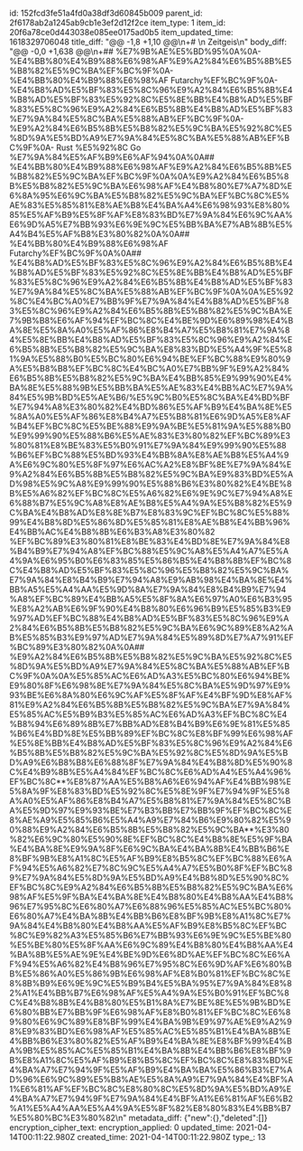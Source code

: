 id: 152fcd3fe51a4fd0a38df3d60845b009
parent_id: 2f6178ab2a1245ab9cb1e3ef2d12f2ce
item_type: 1
item_id: 20f6a78ce0d443038e085ee0175ad0b5
item_updated_time: 1618329706048
title_diff: "@@ -1,8 +1,10 @@\\n+# \\n Zeitgeis\\n"
body_diff: "@@ -0,0 +1,638 @@\\n+## %E7%9B%AE%E5%BD%95%0A%0A- %E4%BB%80%E4%B9%88%E6%98%AF%E9%A2%84%E6%B5%8B%E5%B8%82%E5%9C%BA%EF%BC%9F%0A- %E4%BB%80%E4%B9%88%E6%98%AF Futarchy%EF%BC%9F%0A- %E4%B8%AD%E5%BF%83%E5%8C%96%E9%A2%84%E6%B5%8B%E4%B8%AD%E5%BF%83%E5%92%8C%E5%8E%BB%E4%B8%AD%E5%BF%83%E5%8C%96%E9%A2%84%E6%B5%8B%E4%B8%AD%E5%BF%83%E7%9A%84%E5%8C%BA%E5%88%AB%EF%BC%9F%0A- %E9%A2%84%E6%B5%8B%E5%B8%82%E5%9C%BA%E5%92%8C%E5%8D%9A%E5%BD%A9%E7%9A%84%E5%8C%BA%E5%88%AB%EF%BC%9F%0A- Rust %E5%92%8C Go %E7%9A%84%E5%AF%B9%E6%AF%94%0A%0A## %E4%BB%80%E4%B9%88%E6%98%AF%E9%A2%84%E6%B5%8B%E5%B8%82%E5%9C%BA%EF%BC%9F%0A%0A%E9%A2%84%E6%B5%8B%E5%B8%82%E5%9C%BA%E6%98%AF%E4%B8%80%E7%A7%8D%E6%8A%95%E6%9C%BA%E5%B8%82%E5%9C%BA%EF%BC%8C%E5%AE%83%E5%85%81%E8%AE%B8%E4%BA%A4%E6%98%93%E8%80%85%E5%AF%B9%E5%8F%AF%E8%83%BD%E7%9A%84%E6%9C%AA%E6%9D%A5%E7%BB%93%E6%9E%9C%E5%BB%BA%E7%AB%8B%E5%A4%B4%E5%AF%B8%E3%80%82%0A%0A## %E4%BB%80%E4%B9%88%E6%98%AF Futarchy%EF%BC%9F%0A%0A## %E4%B8%AD%E5%BF%83%E5%8C%96%E9%A2%84%E6%B5%8B%E4%B8%AD%E5%BF%83%E5%92%8C%E5%8E%BB%E4%B8%AD%E5%BF%83%E5%8C%96%E9%A2%84%E6%B5%8B%E4%B8%AD%E5%BF%83%E7%9A%84%E5%8C%BA%E5%88%AB%EF%BC%9F%0A%0A%E5%92%8C%E4%BC%A0%E7%BB%9F%E7%9A%84%E4%B8%AD%E5%BF%83%E5%8C%96%E9%A2%84%E6%B5%8B%E5%B8%82%E5%9C%BA%E7%9B%B8%E6%AF%94%EF%BC%8C%E4%BE%9D%E6%89%98%E4%BA%8E%E5%8A%A0%E5%AF%86%E8%B4%A7%E5%B8%81%E7%9A%84%E5%8E%BB%E4%B8%AD%E5%BF%83%E5%8C%96%E9%A2%84%E6%B5%8B%E5%B8%82%E5%9C%BA%E8%83%BD%E5%A4%9F%E5%81%9A%E5%88%B0%E5%BC%80%E6%94%BE%EF%BC%88%E9%80%9A%E5%B8%B8%EF%BC%8C%E4%BC%A0%E7%BB%9F%E9%A2%84%E6%B5%8B%E5%B8%82%E5%9C%BA%E4%BB%85%E9%99%90%E4%BA%8E%E5%88%9B%E5%BB%BA%E5%AE%83%E4%BB%AC%E7%9A%84%E5%9B%BD%E5%AE%B6/%E5%9C%B0%E5%8C%BA%E4%BD%BF%E7%94%A8%E3%80%82%E4%BD%86%E5%AF%B9%E4%BA%8E%E5%8A%A0%E5%AF%86%E8%B4%A7%E5%B8%81%E6%9D%A5%E8%AF%B4%EF%BC%8C%E5%BE%88%E9%9A%BE%E5%81%9A%E5%88%B0%E9%99%90%E5%88%B6%E5%AE%83%E3%80%82%EF%BC%89%E3%80%81%E8%BE%83%E5%B0%91%E7%9A%84%E9%99%90%E5%88%B6%EF%BC%88%E5%BD%93%E4%BB%8A%E8%AE%B8%E5%A4%9A%E6%9C%80%E5%8F%97%E6%AC%A2%E8%BF%8E%E7%9A%84%E9%A2%84%E6%B5%8B%E5%B8%82%E5%9C%BA%E9%83%BD%E5%AD%98%E5%9C%A8%E9%99%90%E5%88%B6%E3%80%82%E4%BE%8B%E5%A6%82%EF%BC%8C%E5%A6%82%E6%9E%9C%E7%94%A8%E6%88%B7%E5%9C%A8%E8%AE%B8%E5%A4%9A%E5%B8%82%E5%9C%BA%E4%B8%AD%E8%8E%B7%E8%83%9C%EF%BC%8C%E5%88%99%E4%B8%8D%E5%86%8D%E5%85%81%E8%AE%B8%E4%BB%96%E4%BB%AC%E4%B8%8B%E6%B3%A8%E3%80%82 %EF%BC%89%E3%80%81%E8%BE%83%E4%BD%8E%E7%9A%84%E8%B4%B9%E7%94%A8%EF%BC%88%E5%9C%A8%E5%A4%A7%E5%A4%9A%E6%95%B0%E6%83%85%E5%86%B5%E4%B8%8B%EF%BC%8C%E4%B8%AD%E5%BF%83%E5%8C%96%E5%B8%82%E5%9C%BA%E7%9A%84%E8%B4%B9%E7%94%A8%E9%AB%98%E4%BA%8E%E4%BB%A5%E5%A4%AA%E5%9D%8A%E7%9A%84%E8%B4%B9%E7%94%A8%EF%BC%89%E4%BB%A5%E5%8F%8A%E6%97%A0%E6%B3%95%E8%A2%AB%E6%9F%90%E4%B8%80%E6%96%B9%E5%85%B3%E9%97%AD%EF%BC%88%E4%B8%AD%E5%BF%83%E5%8C%96%E9%A2%84%E6%B5%8B%E5%B8%82%E5%9C%BA%E6%9C%89%E8%A2%AB%E5%85%B3%E9%97%AD%E7%9A%84%E5%89%8D%E7%A7%91%EF%BC%89%E3%80%82%0A%0A## %E9%A2%84%E6%B5%8B%E5%B8%82%E5%9C%BA%E5%92%8C%E5%8D%9A%E5%BD%A9%E7%9A%84%E5%8C%BA%E5%88%AB%EF%BC%9F%0A%0A%E5%85%AC%E6%AD%A3%E5%BC%80%E6%94%BE%E9%80%8F%E6%98%8E%E7%9A%84%E5%8C%BA%E5%9D%97%E9%93%BE%E6%8A%80%E6%9C%AF%E5%8F%AF%E4%BF%9D%E8%AF%81%E9%A2%84%E6%B5%8B%E5%B8%82%E5%9C%BA%E7%9A%84%E5%85%AC%E5%B9%B3%E5%85%AC%E6%AD%A3%EF%BC%8C%E4%B8%94%E6%89%8B%E7%BB%AD%E8%B4%B9%E6%9E%81%E5%85%B6%E4%BD%8E%E5%BB%89%EF%BC%8C%E8%BF%99%E6%98%AF%E5%8E%BB%E4%B8%AD%E5%BF%83%E5%8C%96%E9%A2%84%E6%B5%8B%E5%B8%82%E5%9C%BA%E5%92%8C%E5%8D%9A%E5%BD%A9%E6%B8%B8%E6%88%8F%E7%9A%84%E4%B8%8D%E5%90%8C%E4%B9%8B%E5%A4%84%EF%BC%8C%E6%AD%A4%E5%A4%96%EF%BC%8C**%E8%87%AA%E5%B8%A6%E6%94%AF%E4%BB%98%E5%8A%9F%E8%83%BD%E5%92%8C%E5%8E%9F%E7%94%9F%E5%8A%A0%E5%AF%86%E8%B4%A7%E5%B8%81%E7%9A%84%E5%8C%BA%E5%9D%97%E9%93%BE%E7%B3%BB%E7%BB%9F%EF%BC%8C%E8%AE%A9%E5%85%B6%E5%A4%A9%E7%84%B6%E9%80%82%E5%90%88%E9%A2%84%E6%B5%8B%E5%B8%82%E5%9C%BA**%E3%80%82%E6%9C%80%E5%90%8E%EF%BC%8C%E4%B8%8E%E5%9F%BA%E4%BA%8E%E9%9A%8F%E6%9C%BA%E4%BA%8B%E4%BB%B6%E8%BF%9B%E8%A1%8C%E5%AF%B9%E8%B5%8C%EF%BC%88%E6%AF%94%E5%A6%82%E7%8C%9C%E5%A4%A7%E5%B0%8F%EF%BC%89%E7%9A%84%E5%8D%9A%E5%BD%A9%E4%B8%8D%E5%90%8C%EF%BC%8C%E9%A2%84%E6%B5%8B%E5%B8%82%E5%9C%BA%E6%98%AF%E5%9F%BA%E4%BA%8E%E4%B8%80%E4%B8%AA%E4%B8%96%E7%95%8C%E6%80%A7%E6%88%96%E5%85%AC%E5%BC%80%E6%80%A7%E4%BA%8B%E4%BB%B6%E8%BF%9B%E8%A1%8C%E7%9A%84%E4%B8%80%E4%B8%AA%E5%AF%B9%E8%B5%8C%EF%BC%8C%E9%82%A3%E5%85%B6%E7%BB%93%E6%9E%9C%E5%BE%80%E5%BE%80%E5%8F%AA%E6%9C%89%E4%B8%80%E4%B8%AA%E4%BA%8B%E5%AE%9E%E4%BE%9D%E6%8D%AE%EF%BC%8C%E6%AF%94%E5%A6%82%E4%B8%96%E7%95%8C%E6%9D%AF%E6%80%BB%E5%86%A0%E5%86%9B%E6%98%AF%E8%B0%81%EF%BC%8C%E8%8B%B9%E6%9E%9C%E5%B9%B4%E5%BA%95%E7%9A%84%E8%82%A1%E4%BB%B7%E6%98%AF%E5%A4%9A%E5%B0%91%EF%BC%8C%E4%B8%8B%E4%B8%80%E5%B1%8A%E7%BE%8E%E5%9B%BD%E6%80%BB%E7%BB%9F%E6%98%AF%E8%B0%81%EF%BC%8C%E6%89%80%E6%9C%89%E8%BF%99%E4%BA%9B%E9%97%AE%E9%A2%98%E9%83%BD%E6%98%AF%E5%85%AC%E5%85%B1%E4%BA%8B%E4%BB%B6%E3%80%82%E5%AF%B9%E4%BA%8E%E8%BF%99%E4%BA%9B%E5%85%AC%E5%85%B1%E4%BA%8B%E4%BB%B6%E8%BF%9B%E8%A1%8C%E5%AF%B9%E8%B5%8C%EF%BC%8C%E8%83%BD%E4%BA%A7%E7%94%9F%E5%AF%B9%E4%BA%BA%E5%86%B3%E7%AD%96%E6%9C%89%E5%B8%AE%E5%8A%A9%E7%9A%84%E4%BF%A1%E6%81%AF%EF%BC%8C%E8%80%8C%E5%8D%9A%E5%BD%A9%E4%BA%A7%E7%94%9F%E7%9A%84%E4%BF%A1%E6%81%AF%E6%B2%A1%E5%A4%AA%E5%A4%9A%E5%8F%82%E8%80%83%E4%BB%B7%E5%80%BC%E3%80%82\\n"
metadata_diff: {"new":{},"deleted":[]}
encryption_cipher_text: 
encryption_applied: 0
updated_time: 2021-04-14T00:11:22.980Z
created_time: 2021-04-14T00:11:22.980Z
type_: 13